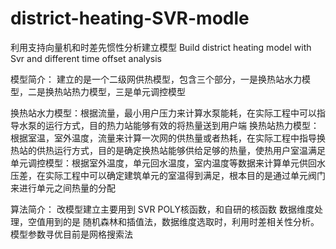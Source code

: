 # district-heating-SVR-modle
利用支持向量机和时差先惯性分析建立模型 Build district heating model with Svr and different time offset analysis

模型简介：
建立的是一个二级网供热模型，包含三个部分，一是换热站水力模型，二是换热站热力模型，三是单元调控模型

换热站水力模型：根据流量，最小用户压力来计算水泵能耗，在实际工程中可以指导水泵的运行方式，目的热力站能够有效的将热量送到用户端
换热站热力模型：根据室温，室外温度，流量来计算一次网的供热量或者热耗，在实际工程中指导换热站的供热运行方式，目的是确定换热站能够供给足够的热量，使热用户室温满足
单元调控模型：根据室外温度，单元回水温度，室内温度等数据来计算单元供回水压差，在实际工程中可以确定建筑单元的室温得到满足，根本目的是通过单元阀门来进行单元之间热量的分配


算法简介：
改模型建立主要用到 SVR POLY核函数，和自研的核函数
数据维度处理，空值用到的是 随机森林和插值法，数据维度选取时，利用时差相关性分析。
模型参数寻优目前是网格搜索法
